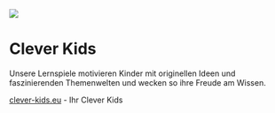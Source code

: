 <img src="http://clever-kids.eu/assets/img/twitter-feed-bg.jpg">

# Clever Kids

Unsere Lernspiele motivieren Kinder mit originellen Ideen und faszinierenden Themenwelten
und wecken so ihre Freude am Wissen.

[clever-kids.eu](http://clever-kids.eu) -  Ihr Clever Kids
